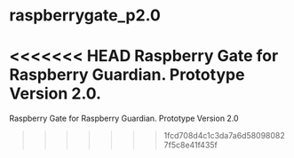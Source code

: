 # raspberrygate_p2.0
<<<<<<< HEAD
Raspberry Gate for Raspberry Guardian. Prototype Version 2.0.
=======
Raspberry Gate for Raspberry Guardian. Prototype Version 2.0
>>>>>>> 1fcd708d4c1c3da7a6d580980827f5c8e41f435f
